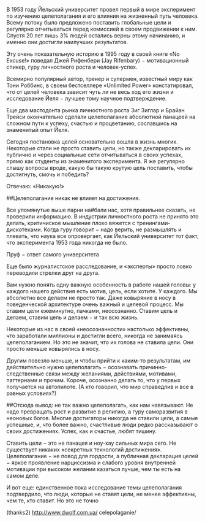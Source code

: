 В 1953 году Йельский университет провел первый в мире эксперимент по изучению целеполагания и его влияния на жизненный путь человека. Всему потоку было предложено поставить глобальные цели и регулярно отчитываться перед комиссией в своем продвижении к ним. Спустя 20 лет лишь 3% людей остались верны этому начинанию, и именно они достигли наилучших результатов.

Эту очень показательную историю в 1995 году в своей книге «No Excuse!» поведал Джей Рифенбери (Jay Rifenbary) − мотивационный спикер, гуру личностного роста и человек-успех.

Всемирно популярный автор, тренер и супермен, известный миру как Тони Роббинс, в своем бестселлере «Unlimited Power» констатировал, что от целей человека зависит чуть ли не весь ход его жизни и исследование Йеля − лучшее тому научное подтверждение.

Еще два мастодонта рынка личностного роста Зиг Зиглар и Брайан Трейси окончательно сделали целеполагание абсолютной панацеей на сложном пути к успеху, счастью и процветанию, сославшись на знаменитый опыт Йеля.

Сегодня постановка целей основательно вошла в жизнь многих. Некоторые стали не просто ставить цели, но также декларировать их публично и через социальные сети отчитываться в своих успехах, прямо как студенты из знаменитого эксперимента. Я же регулярно слышу вопросы вроде, какую бы такую крутую цель поставить, чтобы достигнуть, смочь и победить?

Отвечаю: «Никакую!»

##Целеполагание никак не влияет на достижения.

Все упомянутые выше парни на#бали нас, хотя правильнее сказать, не проверили информацию. В индустрии личностного роста не принято это делать, критичиское мышление плохо вяжется с тренингами-дискотеками. Когда гуру говорит − надо верить, не размышлять и плевать, что наука все опровергает, как Йельский университет тот факт, что эксперимента 1953 года никогда не было.

Пруф − ответ самого университета

Еще было журналистское расследование, и «эксперты» просто ловко переводили стрелки друг на друга.

Вам нужно понять одну важную особенность в работе нашей головы: у каждого нашего действия есть мотив, цель, если хотите. У каждого. Мы абсолютно все делаем не просто так. Даже ковыряние в носу в поведенческой архитектуре очень важный и целевой процесс. Мы ставим цели ежеминутно, пачками, неосознанно. Ставим цель и делаем, ставим цель и делаем − и так всю жизнь.

Некоторые из нас в своей «неосознанности» настолько эффективны, что заработали миллионы и достигли всего, никогда не занимаясь целеполаганием. Но это не значит, что их голова не ставила цели. Они просто меньше ковырялись в носу.

Другим повезло меньше, и чтобы прийти к каким-то результатам, им действительно нужно целеполагать − осознавать причинно-следственные связи между желаниями, действиями, мотивами, паттернами и прочим. Короче, осознанно делать то, что у первых получается на автопилоте. (А кто говорил, что мир справедлив и все в равных условиях?)

##Отсюда вывод: не так важно целеполагать, как нам навязывают. Не надо превращать рост и развитие в религию, а гуру саморазвития в неоновых богов. Многие достигаторы никогда не ставили цели, а самые успешные, и, что более важно, счастливые люди редко рассказывают о своих достижениях. Успех, как и счастье, любят тишину.

Ставить цели − это не панацея и ноу-хау сильных мира сего. Не существует никаких «секретных технологий достижения». Целеполагание − не повод для гордости, а публичная декларация целей − яркое проявление нарциссизма и слабого уровня внутренней мотивации при высоком желании казаться лучше, чем ты есть на самом деле.

И вот еще: единственное пока исследование темы целеполагания подтвердило, что люди, которые не ставят цели, не менее эффективны, чем те, кто ставит. Но это не точно

(thanks2) http://www.dwolf.com.ua/ celepolaganie/
